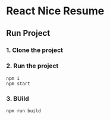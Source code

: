 # React Nice Resume     

## Run Project
### 1. Clone the project

### 2. Run the project
```shell
npm i
npm start
```

### 3. BUild
```shell
npm run build
```
